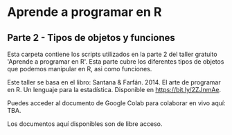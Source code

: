 # Aprende a programar en R 
## Parte 2 - Tipos de objetos y funciones  
Esta carpeta contiene los scripts utilizados en la parte 2 del taller gratuito 'Aprende a programar en R'. Esta parte cubre los diferentes tipos de objetos que podemos manipular en R, asi como funciones.  
  
Este taller se basa en el libro: Santana & Farfán. 2014. El arte de programar en R. Un lenguaje para la estadística. Disponible en https://bit.ly/2ZJnmAe.  
  
Puedes acceder al documento de Google Colab para colaborar en vivo aquí: TBA.  
  
Los documentos aquí disponibles son de libre acceso.